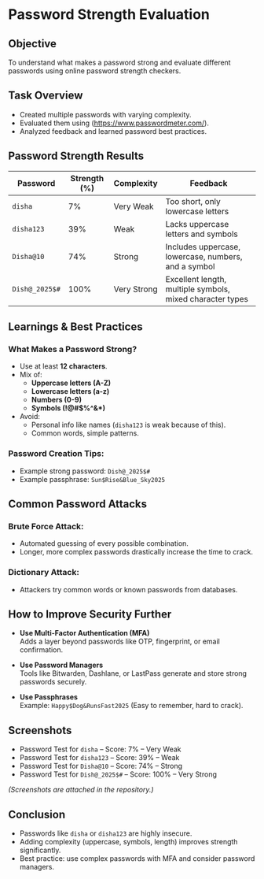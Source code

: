 #  Password Strength Evaluation 

##  Objective
To understand what makes a password strong and evaluate different passwords using online password strength checkers.


##  Task Overview
-  Created multiple passwords with varying complexity.
-  Evaluated them using (https://www.passwordmeter.com/).
-  Analyzed feedback and learned password best practices.


##  Password Strength Results

| Password           | Strength (%)  | Complexity  | Feedback                                              |
|--------------------|---------------|-------------|-------------------------------------------------------|
| `disha`            | 7%            | Very Weak   | Too short, only lowercase letters                     |
| `disha123`         | 39%           | Weak        | Lacks uppercase letters and symbols                   |
| `Disha@10`         | 74%           | Strong      | Includes uppercase, lowercase, numbers, and a symbol  |
| `Dish@_2025$#`     | 100%          | Very Strong | Excellent length, multiple symbols, mixed character types |


##  Learnings & Best Practices

###  What Makes a Password Strong?
- Use at least **12 characters**.
- Mix of:
  - **Uppercase letters (A-Z)**
  - **Lowercase letters (a-z)**
  - **Numbers (0-9)**
  - **Symbols (!@#$%^&*)**
- Avoid:
  - Personal info like names (`disha123` is weak because of this).
  - Common words, simple patterns.

###  Password Creation Tips:
- Example strong password: `Dish@_2025$#`
- Example passphrase: `Sun$Rise&Blue_Sky2025`


##  Common Password Attacks

###  Brute Force Attack:
- Automated guessing of every possible combination.
- Longer, more complex passwords drastically increase the time to crack.

###  Dictionary Attack:
- Attackers try common words or known passwords from databases.


##  How to Improve Security Further
- **Use Multi-Factor Authentication (MFA)**  
  Adds a layer beyond passwords like OTP, fingerprint, or email confirmation.

- **Use Password Managers**  
  Tools like Bitwarden, Dashlane, or LastPass generate and store strong passwords securely.

- **Use Passphrases**  
  Example: `Happy$Dog&RunsFast2025` (Easy to remember, hard to crack).


##  Screenshots
-  Password Test for `disha` – Score: 7% – Very Weak
-  Password Test for `disha123` – Score: 39% – Weak
-  Password Test for `Disha@10` – Score: 74% – Strong
-  Password Test for `Dish@_2025$#` – Score: 100% – Very Strong

*(Screenshots are attached in the repository.)*


##  Conclusion
- Passwords like `disha` or `disha123` are highly insecure.
- Adding complexity (uppercase, symbols, length) improves strength significantly.
- Best practice: use complex passwords with MFA and consider password managers.
